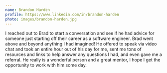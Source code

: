 ```yaml
---
name: Brandon Harden
profile: https://www.linkedin.com/in/brandon-harden
photo: images/brandon-harden.jpg
---
```


I reached out to Brad to start a conversation and see if he had advice for someone just starting off their career as a software engineer. Brad went above and beyond anything I had imagined! He offered to speak via video chat and took an entire hour out of his day for me, sent me tons of resources and links to help answer any questions I had, and even gave me a referral. He really is a wonderful person and a great mentor, I hope I get the opportunity to work with him some day.
